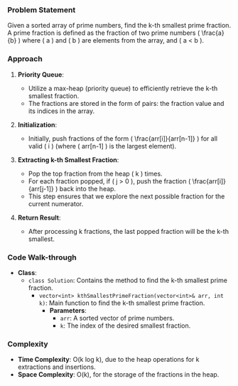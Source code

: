 ### Problem Statement
Given a sorted array of prime numbers, find the k-th smallest prime fraction. A prime fraction is defined as the fraction of two prime numbers \( \frac{a}{b} \) where \( a \) and \( b \) are elements from the array, and \( a < b \).

### Approach
1. **Priority Queue**:
   - Utilize a max-heap (priority queue) to efficiently retrieve the k-th smallest fraction.
   - The fractions are stored in the form of pairs: the fraction value and its indices in the array.

2. **Initialization**:
   - Initially, push fractions of the form \( \frac{arr[i]}{arr[n-1]} \) for all valid \( i \) (where \( arr[n-1] \) is the largest element).

3. **Extracting k-th Smallest Fraction**:
   - Pop the top fraction from the heap \( k \) times.
   - For each fraction popped, if \( j > 0 \), push the fraction \( \frac{arr[i]}{arr[j-1]} \) back into the heap.
   - This step ensures that we explore the next possible fraction for the current numerator.

4. **Return Result**:
   - After processing k fractions, the last popped fraction will be the k-th smallest.

### Code Walk-through
- **Class**:
  - `class Solution`: Contains the method to find the k-th smallest prime fraction.
    - `vector<int> kthSmallestPrimeFraction(vector<int>& arr, int k)`: Main function to find the k-th smallest prime fraction.
      - **Parameters**:
        - `arr`: A sorted vector of prime numbers.
        - `k`: The index of the desired smallest fraction.

### Complexity
- **Time Complexity**: O(k log k), due to the heap operations for k extractions and insertions.
- **Space Complexity**: O(k), for the storage of the fractions in the heap.
